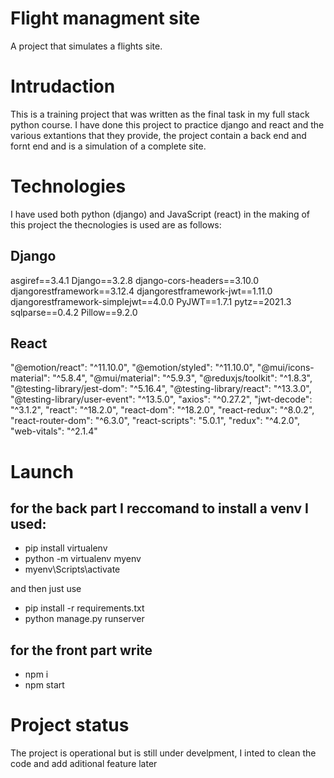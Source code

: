 # Flight managment site
A project that simulates a flights site.

# Intrudaction
This is a training project that was written as the final task in my full stack python course.
I have done this project to practice django and react and the various extantions that they provide,
the project contain a back end and fornt end and is a simulation of a complete site. 

# Technologies
I have used both python (django) and JavaScript (react) in the making of this project 
the thecnologies is used are as follows:

## Django                                                   
asgiref==3.4.1
Django==3.2.8
django-cors-headers==3.10.0
djangorestframework==3.12.4
djangorestframework-jwt==1.11.0
djangorestframework-simplejwt==4.0.0
PyJWT==1.7.1
pytz==2021.3
sqlparse==0.4.2
Pillow==9.2.0

## React
"@emotion/react": "^11.10.0",
"@emotion/styled": "^11.10.0",
"@mui/icons-material": "^5.8.4",
"@mui/material": "^5.9.3",
"@reduxjs/toolkit": "^1.8.3",
"@testing-library/jest-dom": "^5.16.4",
"@testing-library/react": "^13.3.0",
"@testing-library/user-event": "^13.5.0",
"axios": "^0.27.2",
"jwt-decode": "^3.1.2",
"react": "^18.2.0",
"react-dom": "^18.2.0",
"react-redux": "^8.0.2",
"react-router-dom": "^6.3.0",
"react-scripts": "5.0.1",
"redux": "^4.2.0",
"web-vitals": "^2.1.4"

# Launch
## for the back part I reccomand to install a venv I used:

- pip install virtualenv
- python -m virtualenv myenv
- myenv\Scripts\activate

and then just use 

- pip install -r requirements.txt
- python manage.py runserver

## for the front part write

- npm i
- npm start

# Project status
The project is operational but is still under develpment, I inted to clean the code and add aditional feature later


